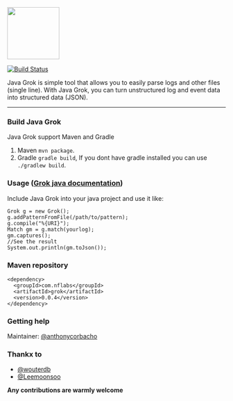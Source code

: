<img src="http://peloton.nflabs.com/imgs/logo.png" height="120" align="bottom"/>

[![Build Status](https://secure.travis-ci.org/NFLabs/java-grok.png?branch=master)](https://travis-ci.org/NFLabs/java-grok)

Java Grok is simple tool that allows you to easily parse logs and other files (single line). With Java Grok, you can turn unstructured log and event data into structured data (JSON).


-----------------------

### Build Java Grok

Java Grok support Maven and Gradle
 1. Maven ``mvn package``.
 2. Gradle ``gradle build``, If you dont have gradle installed you can use ``./gradlew build``.

### Usage ([Grok java documentation](http://grok.nflabs.com/))
Include Java Grok into your java project and use it like:

	Grok g = new Grok();
	g.addPatternFromFile(/path/to/pattern);
	g.compile("%{URI}");
	Match gm = g.match(yourlog);
	gm.captures();
	//See the result
	System.out.println(gm.toJson());

### Maven repository

	<dependency>
	  <groupId>com.nflabs</groupId>
	  <artifactId>grok</artifactId>
	  <version>0.0.4</version>
	</dependency>
	

### Getting help
Maintainer: [@anthonycorbacho](https://github.com/anthonycorbacho)

### Thankx to
 * [@wouterdb](https://github.com/wouterdb)
 * [@Leemoonsoo](https://github.com/Leemoonsoo)
 
**Any contributions are warmly welcome**

